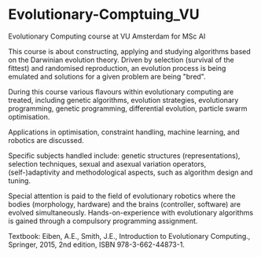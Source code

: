 # Evolutionary-Comptuing_VU
Evolutionary Computing course at VU Amsterdam for MSc AI 

This course is about constructing, applying and studying algorithms based on the Darwinian evolution theory. Driven by selection (survival of the fittest) and randomised reproduction, an evolution process is being emulated and solutions for a given problem are being "bred".

During this course various flavours within evolutionary computing are treated, including genetic algorithms, evolution strategies, evolutionary programming, genetic programming, differential evolution, particle swarm optimisation.

Applications in optimisation, constraint handling, machine learning, and robotics are discussed.

Specific subjects handled include: genetic structures (representations), selection techniques, sexual and asexual variation operators, (self-)adaptivity and methodological aspects, such as algorithm design and tuning.

Special attention is paid to the field of evolutionary robotics where the bodies (morphology, hardware) and the brains (controller, software) are evolved simultaneously. Hands-on-experience with evolutionary algorithms is gained through a compulsory programming assignment.

Textbook: Eiben, A.E., Smith, J.E., Introduction to Evolutionary Computing., Springer, 2015, 2nd edition, ISBN 978-3-662-44873-1.
